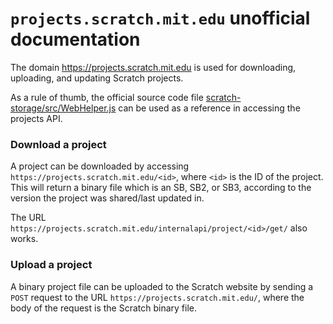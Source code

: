 # `projects.scratch.mit.edu` unofficial documentation

The domain https://projects.scratch.mit.edu is used for downloading, uploading, and updating Scratch projects.

As a rule of thumb, the official source code file [scratch-storage/src/WebHelper.js](https://github.com/LLK/scratch-storage/blob/develop/src/WebHelper.js) can be used as a reference in accessing the projects API.

### Download a project

A project can be downloaded by accessing `https://projects.scratch.mit.edu/<id>`, where `<id>` is the ID of the project. This will return a binary file which is an SB, SB2, or SB3, according to the version the project was shared/last updated in.

The URL `https://projects.scratch.mit.edu/internalapi/project/<id>/get/` also works.

### Upload a project

A binary project file can be uploaded to the Scratch website by sending a `POST` request to the URL `https://projects.scratch.mit.edu/`, where the body of the request is the Scratch binary file.
